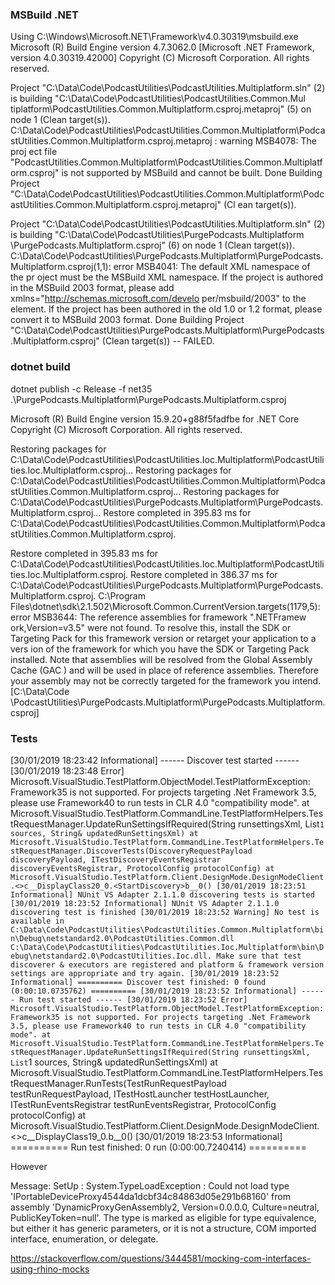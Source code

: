 
### MSBuild .NET

Using C:\Windows\Microsoft.NET\Framework\v4.0.30319\msbuild.exe
Microsoft (R) Build Engine version 4.7.3062.0
[Microsoft .NET Framework, version 4.0.30319.42000]
Copyright (C) Microsoft Corporation. All rights reserved.

Project "C:\Data\Code\PodcastUtilities\PodcastUtilities.Multiplatform.sln" (2) is building "C:\Data\Code\PodcastUtilities\PodcastUtilities.Common.Mul
tiplatform\PodcastUtilities.Common.Multiplatform.csproj.metaproj" (5) on node 1 (Clean target(s)).
C:\Data\Code\PodcastUtilities\PodcastUtilities.Common.Multiplatform\PodcastUtilities.Common.Multiplatform.csproj.metaproj : warning MSB4078: The proj
ect file "PodcastUtilities.Common.Multiplatform\PodcastUtilities.Common.Multiplatform.csproj" is not supported by MSBuild and cannot be built.
Done Building Project "C:\Data\Code\PodcastUtilities\PodcastUtilities.Common.Multiplatform\PodcastUtilities.Common.Multiplatform.csproj.metaproj" (Cl
ean target(s)).

Project "C:\Data\Code\PodcastUtilities\PodcastUtilities.Multiplatform.sln" (2) is building "C:\Data\Code\PodcastUtilities\PurgePodcasts.Multiplatform
\PurgePodcasts.Multiplatform.csproj" (6) on node 1 (Clean target(s)).
C:\Data\Code\PodcastUtilities\PurgePodcasts.Multiplatform\PurgePodcasts.Multiplatform.csproj(1,1): error MSB4041: The default XML namespace of the pr
oject must be the MSBuild XML namespace. If the project is authored in the MSBuild 2003 format, please add xmlns="http://schemas.microsoft.com/develo
per/msbuild/2003" to the <Project> element. If the project has been authored in the old 1.0 or 1.2 format, please convert it to MSBuild 2003 format.
Done Building Project "C:\Data\Code\PodcastUtilities\PurgePodcasts.Multiplatform\PurgePodcasts.Multiplatform.csproj" (Clean target(s)) -- FAILED.

### dotnet build

dotnet publish -c Release -f net35 .\PurgePodcasts.Multiplatform\PurgePodcasts.Multiplatform.csproj

Microsoft (R) Build Engine version 15.9.20+g88f5fadfbe for .NET Core
Copyright (C) Microsoft Corporation. All rights reserved.

  Restoring packages for C:\Data\Code\PodcastUtilities\PodcastUtilities.Ioc.Multiplatform\PodcastUtilities.Ioc.Multiplatform.csproj...
  Restoring packages for C:\Data\Code\PodcastUtilities\PodcastUtilities.Common.Multiplatform\PodcastUtilities.Common.Multiplatform.csproj...
  Restoring packages for C:\Data\Code\PodcastUtilities\PurgePodcasts.Multiplatform\PurgePodcasts.Multiplatform.csproj...
  Restore completed in 395.83 ms for C:\Data\Code\PodcastUtilities\PodcastUtilities.Common.Multiplatform\PodcastUtilities.Common.Multiplatform.csproj.

  Restore completed in 395.83 ms for C:\Data\Code\PodcastUtilities\PodcastUtilities.Ioc.Multiplatform\PodcastUtilities.Ioc.Multiplatform.csproj.
  Restore completed in 386.37 ms for C:\Data\Code\PodcastUtilities\PurgePodcasts.Multiplatform\PurgePodcasts.Multiplatform.csproj.
C:\Program Files\dotnet\sdk\2.1.502\Microsoft.Common.CurrentVersion.targets(1179,5): error MSB3644: The reference assemblies for framework ".NETFramew
ork,Version=v3.5" were not found. To resolve this, install the SDK or Targeting Pack for this framework version or retarget your application to a vers
ion of the framework for which you have the SDK or Targeting Pack installed. Note that assemblies will be resolved from the Global Assembly Cache (GAC
) and will be used in place of reference assemblies. Therefore your assembly may not be correctly targeted for the framework you intend. [C:\Data\Code
\PodcastUtilities\PurgePodcasts.Multiplatform\PurgePodcasts.Multiplatform.csproj]


### Tests

[30/01/2019 18:23:42 Informational] ------ Discover test started ------
[30/01/2019 18:23:48 Error] Microsoft.VisualStudio.TestPlatform.ObjectModel.TestPlatformException: Framework35 is not supported. For projects targeting .Net Framework 3.5, please use Framework40 to run tests in CLR 4.0 "compatibility mode".
   at Microsoft.VisualStudio.TestPlatform.CommandLine.TestPlatformHelpers.TestRequestManager.UpdateRunSettingsIfRequired(String runsettingsXml, List`1 sources, String& updatedRunSettingsXml)
   at Microsoft.VisualStudio.TestPlatform.CommandLine.TestPlatformHelpers.TestRequestManager.DiscoverTests(DiscoveryRequestPayload discoveryPayload, ITestDiscoveryEventsRegistrar discoveryEventsRegistrar, ProtocolConfig protocolConfig)
   at Microsoft.VisualStudio.TestPlatform.Client.DesignMode.DesignModeClient.<>c__DisplayClass20_0.<StartDiscovery>b__0()
[30/01/2019 18:23:51 Informational] NUnit VS Adapter 2.1.1.0 discovering tests is started
[30/01/2019 18:23:52 Informational] NUnit VS Adapter 2.1.1.0 discovering test is finished
[30/01/2019 18:23:52 Warning] No test is available in C:\Data\Code\PodcastUtilities\PodcastUtilities.Common.Multiplatform\bin\Debug\netstandard2.0\PodcastUtilities.Common.dll C:\Data\Code\PodcastUtilities\PodcastUtilities.Ioc.Multiplatform\bin\Debug\netstandard2.0\PodcastUtilities.Ioc.dll. Make sure that test discoverer & executors are registered and platform & framework version settings are appropriate and try again.
[30/01/2019 18:23:52 Informational] ========== Discover test finished: 0 found (0:00:10.0735762) ==========
[30/01/2019 18:23:52 Informational] ------ Run test started ------
[30/01/2019 18:23:52 Error] Microsoft.VisualStudio.TestPlatform.ObjectModel.TestPlatformException: Framework35 is not supported. For projects targeting .Net Framework 3.5, please use Framework40 to run tests in CLR 4.0 "compatibility mode".
   at Microsoft.VisualStudio.TestPlatform.CommandLine.TestPlatformHelpers.TestRequestManager.UpdateRunSettingsIfRequired(String runsettingsXml, List`1 sources, String& updatedRunSettingsXml)
   at Microsoft.VisualStudio.TestPlatform.CommandLine.TestPlatformHelpers.TestRequestManager.RunTests(TestRunRequestPayload testRunRequestPayload, ITestHostLauncher testHostLauncher, ITestRunEventsRegistrar testRunEventsRegistrar, ProtocolConfig protocolConfig)
   at Microsoft.VisualStudio.TestPlatform.Client.DesignMode.DesignModeClient.<>c__DisplayClass19_0.<StartTestRun>b__0()
[30/01/2019 18:23:53 Informational] ========== Run test finished: 0 run (0:00:00.7240414) ==========

However

Message: SetUp : System.TypeLoadException : Could not load type 'IPortableDeviceProxy4544da1dcbf34c84863d05e291b68160' from assembly 'DynamicProxyGenAssembly2, Version=0.0.0.0, Culture=neutral, PublicKeyToken=null'. The type is marked as eligible for type equivalence, but either it has generic parameters, or it is not a structure, COM imported interface, enumeration, or delegate.


https://stackoverflow.com/questions/3444581/mocking-com-interfaces-using-rhino-mocks


